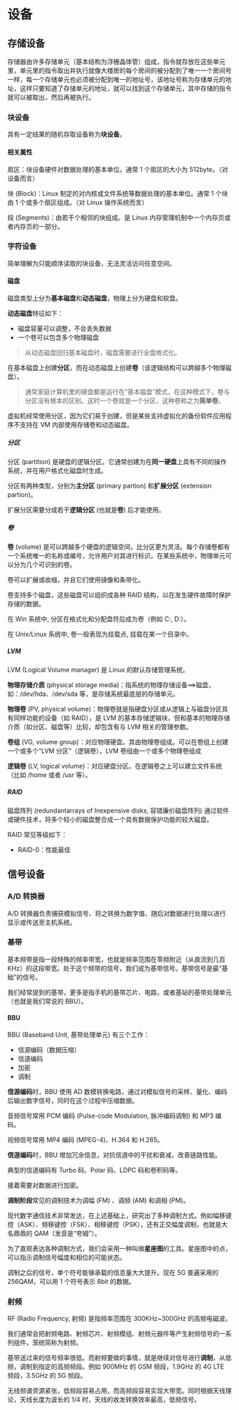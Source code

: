 # 设备

## 存储设备

存储器由许多存储单元（基本结构为浮栅晶体管）组成，指令就存放在这些单元里，单元里的指令取出并执行就像大楼房的每个房间的被分配到了唯一一个房间号一样，每一个存储单元也必须被分配到唯一的地址号，该地址号称为存储单元的地址，这样只要知道了存储单元的地址，就可以找到这个存储单元，其中存储的指令就可以被取出，然后再被执行。

### 块设备

具有一定结果的随机存取设备称为**块设备**。

#### 相关属性

扇区：块设备硬件对数据处理的基本单位。通常 1 个扇区的大小为 512byte。（对设备而言）

块 (Block)：Linux 制定的对内核或文件系统等数据处理的基本单位。通常 1 个块由 1 个或多个扇区组成。（对 Linux 操作系统而言）

段 (Segments)：由若干个相邻的块组成。是 Linux 内存管理机制中一个内存页或者内存页的一部分。

### 字符设备

简单理解为只能顺序读取的块设备，无法灵活访问任意空间。

#### 磁盘

磁盘类型上分为**基本磁盘**和**动态磁盘**，物理上分为硬盘和软盘。

**动态磁盘**特征如下：

- 磁盘容量可以调整，不会丢失数据
- 一个卷可以包含多个物理磁盘

> 从动态磁盘回归基本磁盘时，磁盘需要进行全盘格式化。

在基本磁盘上创建**分区**，而在动态磁盘上创建**卷**（该逻辑结构可以跨越多个物理磁盘）。

> 通常家庭计算机里的硬盘都是运行在“基本磁盘”模式，在这种模式下，卷与分区没有根本的区别。这时一个卷就是一个分区，这种卷称之为**简单卷**。

虚拟机经常使用分区，因为它们易于创建，但是某些支持虚拟化的备份软件应用程序不支持在 VM 内部使用存储卷和动态磁盘。

##### 分区

分区 (partition) 是硬盘的逻辑分区。它通常创建为在**同一硬盘**上具有不同的操作系统，并在用户格式化磁盘时生成。

分区有两种类型，分别为**主分区** (primary partion) 和**扩展分区** (extension partion)。

扩展分区需要分成若干**逻辑分区** (也就是**卷**) 后才能使用。

##### 卷

**卷** (volume) 是可以跨越多个硬盘的逻辑空间，比分区更为灵活。每个存储卷都有一个系统唯一的名称或编号，允许用户对其进行标识。在某些系统中，物理单元可以分为几个可识别的卷。

卷可以扩展或收缩，并且它们使用镜像和条带化。

卷支持多个磁盘，这些磁盘可以组织成各种 RAID 结构，以在发生硬件故障时保护存储的数据。

在 Win 系统中, 分区在格式化和分配盘符后成为卷（例如 C:, D:）。

在 Unix/Linux 系统中, 卷一般表现为挂载点, 挂载在某一个目录中。

##### LVM

LVM (Logical Volume manager) 是 Linux 的默认存储管理系统。

**物理存储介质** (physical storage media)：指系统的物理存储设备==>磁盘，如：/dev/hda、/dev/sda 等，是存储系统最底层的存储单元。

**物理卷** (PV, physical volume)：物理卷就是指硬盘分区或从逻辑上与磁盘分区具有同样功能的设备（如 RAID），是 LVM 的基本存储逻辑块，但和基本的物理存储介质（如分区、磁盘等）比较，却包含有与 LVM 相关的管理参数。

**卷组** (VG, volume group)：对应物理硬盘。其由物理卷组成。可以在卷组上创建一个或多个“LVM 分区”（逻辑卷），LVM 卷组由一个或多个物理卷组成

**逻辑卷** (LV, logical volume)：对应硬盘分区。在逻辑卷之上可以建立文件系统（比如 /home 或者 /usr 等）。

##### RAID

磁盘阵列 (redundantarrays of Inexpensive disks, 容错廉价磁盘阵列) 通过软件或硬件技术，将多个较小的磁盘整合成一个具有数据保护功能的较大磁盘。

RAID 常见等级如下：

- RAID-0：性能最佳

## 信号设备

### A/D 转换器

A/D 转换器负责捕获模拟信号、将之转换为数字值、随后对数据进行处理以进行显示或传送至主机系统。

### 基带

基本频带是指一段特殊的频率带宽，也就是频率范围在零频附近（从直流到几百 KHz）的这段带宽。处于这个频带的信号，我们成为基带信号。基带信号是最“基础”的信号。

我们经常提到的基带，更多是指手机的基带芯片、电路，或者基站的基带处理单元（也就是我们常说的 BBU）。

#### BBU

BBU (Baseband Unit, 基带处理单元) 有三个工作：

- 信源编码（数据压缩）
- 信道编码
- 加密
- 调制

**信源编码**时，BBU 使用 AD 数模转换电路，通过对模拟信号的采样、量化、编码后输出数字信号，同时在这个过程中压缩数据。

音频信号常用 PCM 编码 (Pulse-code Modulation, 脉冲编码调制) 和 MP3 编码。

视频信号常用 MP4 编码 (MPEG-4)、H.364 和 H.265。

**信道编码**时，BBU 增加冗余信息，对抗信道中的干扰和衰减，改善链路性能。

典型的信道编码有 Turbo 码、Polar 码、LDPC 码和卷积码等。

接着需要对数据进行加密。

**调制阶段**常见的调制技术为调幅 (FM) 、调频 (AM) 和调相 (PM)。

现代数字通信技术非常发达，在上述基础上，研究出了多种调制方式。例如幅移键控（ASK）、频移键控（FSK）、相移键控（PSK），还有正交幅度调制，也就是大名鼎鼎的 QAM（发音是“夸姆”）。

为了直观表达各种调制方式，我们会采用一种叫做**星座图**的工具。星座图中的点，可以指示调制信号幅度和相位的可能状态。

调制之后的信号，单个符号能够承载的信息量大大提升。现在 5G 普遍采用的 256QAM，可以用 1 个符号表示 8bit 的数据。

### 射频

RF (Radio Frequency, 射频) 是指频率范围在 300KHz~300GHz 的高频电磁波。

我们通常会把射频电路、射频芯片、射频模组、射频元器件等产生射频信号的一系列组件，笼统简称为射频。

基带送过来的信号频率很低。而射频要做的事情，就是继续对信号进行**调制**，从低频，调制到指定的高频频段。例如 900MHz 的 GSM 频段，1.9GHz 的 4G LTE 频段，3.5GHz 的 5G 频段。

无线频谱资源紧张，低频段容易占用，而高频段容易实现大带宽。同时根据天线理论，天线长度为波长的 1/4 时，天线的收发转换效率最高，低频信号。